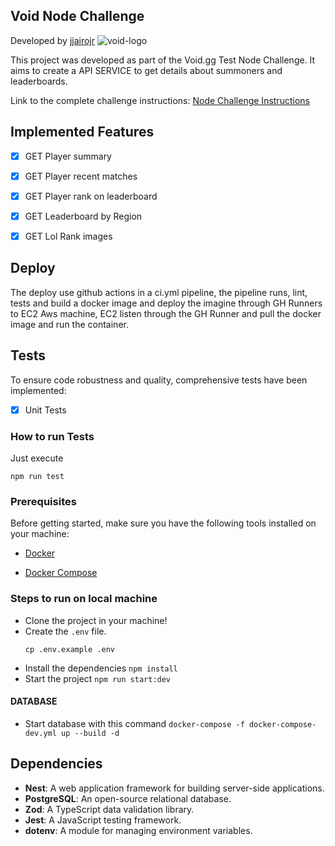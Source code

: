## Void Node Challenge
Developed by [jjairojr](https://github.com/jjairojr)
  ![void-logo](https://github.com/jjairojr/void-node-test/assets/44951083/6d0bf6d0-b7fa-47f8-86d6-e3e0d011b8f0)


This project was developed as part of the Void.gg Test Node Challenge. It aims to create a API SERVICE to get details about summoners and leaderboards.


Link to the complete challenge instructions: [Node Challenge Instructions](https://docs.google.com/document/d/1tSXfHrsE61bGgQ7nCmci19wVaMgGoIJRu-QNxOfOwIY/edit)


## Implemented Features


-  [x] GET Player summary

-  [x] GET Player recent matches

-  [x] GET Player rank on leaderboard

-  [x] GET Leaderboard by Region

-  [x] GET Lol Rank images


## Deploy
The deploy use github actions in a ci.yml pipeline, the pipeline runs, lint, tests 
and build a docker image and deploy the imagine through GH Runners to EC2 Aws machine,
EC2 listen through the GH Runner and pull the docker image and run the container.

  

## Tests

To ensure code robustness and quality, comprehensive tests have been implemented:

-  [x] Unit Tests

### How to run Tests

Just execute

```
npm run test

```

### Prerequisites

Before getting started, make sure you have the following tools installed on your machine:

-  [Docker](https://www.docker.com/get-started)

-  [Docker Compose](https://docs.docker.com/compose/install/)

### Steps to run on local machine

* Clone the project in your machine!
* Create the ```.env``` file. 
	```
	cp .env.example .env
	```
* Install the dependencies ```npm install```
* Start the project ```npm run start:dev```

#### DATABASE
* Start database with this command
	 ```docker-compose -f docker-compose-dev.yml up --build -d```

## Dependencies
- **Nest**: A web application framework for building server-side applications.
- **PostgreSQL**: An open-source relational database.
- **Zod**: A TypeScript data validation library.
- **Jest**: A JavaScript testing framework.
- **dotenv**: A module for managing environment variables.
